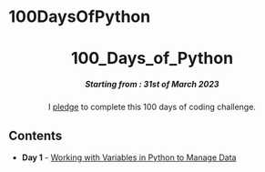 # 100DaysOfPython
<h1 align="center"> 
100_Days_of_Python
</h1>
<h5 align="center">
Starting from : 31st of March 2023
</h5>

<p align="center">
I <a href="#">pledge</a> to complete this 100 days of coding challenge.
</p>

## Contents

- <b>Day 1</b> - [Working with Variables in Python to Manage Data]()


